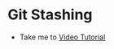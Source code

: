 # Git Stashing
  - Take me to [Video Tutorial](https://kodekloud.com/courses/1085975/lectures/23244916)